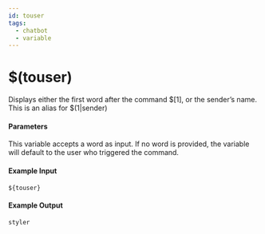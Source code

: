 ```yaml
---
id: touser
tags:
  - chatbot
  - variable
---
```


# $(touser)

Displays either the first word after the command $[1], or the sender’s name. This is an alias for $(1|sender)

#### Parameters

This variable accepts a word as input. If no word is provided, the variable will default to the user who triggered the command.

#### Example Input

```
${touser}
```

#### Example Output

```
styler
```
